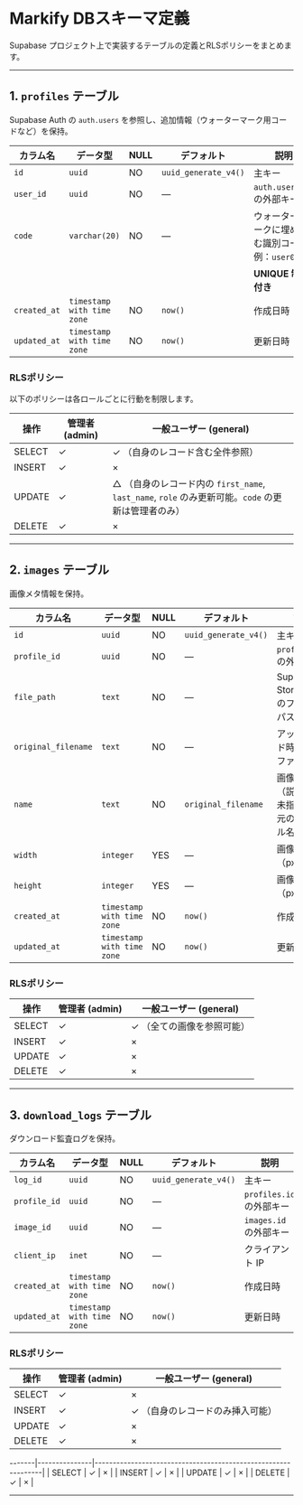 # Markify DBスキーマ定義
Supabase プロジェクト上で実装するテーブルの定義とRLSポリシーをまとめます。

---
## 1. `profiles` テーブル
Supabase Auth の `auth.users` を参照し、追加情報（ウォーターマーク用コードなど）を保持。

| カラム名     | データ型                         | NULL | デフォルト              | 説明                                                  |
|--------------|----------------------------------|------|-------------------------|-------------------------------------------------------|
| `id`         | `uuid`                           | NO   | `uuid_generate_v4()`    | 主キー                                                |
| `user_id`    | `uuid`                           | NO   | —                       | `auth.users.id` の外部キー                            |
| `code`       | `varchar(20)`                    | NO   | —                       | ウォーターマークに埋め込む識別コード例：`user001`     |
|              |                                  |      |                         | **UNIQUE 制約付き**                                     |
| `created_at` | `timestamp with time zone`       | NO   | `now()`                 | 作成日時                                              |
| `updated_at` | `timestamp with time zone`       | NO   | `now()`                 | 更新日時                                              | | `timestamp with time zone`       | NO   | `now()`                 | 更新日時                                              |

### RLSポリシー
以下のポリシーは各ロールごとに行動を制限します。

| 操作    | 管理者 (admin) | 一般ユーザー (general)                                            |
|-------|---------------|---------------------------------------------------------------|
| SELECT | ✓             | ✓ （自身のレコード含む全件参照）                                   |
| INSERT | ✓             | ×                                                             |
| UPDATE | ✓             | △ （自身のレコード内の `first_name`, `last_name`, `role` のみ更新可能。`code` の更新は管理者のみ） |                                 |
| DELETE | ✓             | ×                                                             |

---
## 2. `images` テーブル
画像メタ情報を保持。

| カラム名     | データ型                         | NULL | デフォルト              | 説明                                  |
|--------------|----------------------------------|------|-------------------------|---------------------------------------|
| `id`         | `uuid`                           | NO   | `uuid_generate_v4()`    | 主キー                                |
| `profile_id` | `uuid`                           | NO   | —                       | `profiles.id` の外部キー              |
| `file_path`  | `text`                           | NO   | —                       | Supabase Storage 上のファイルパス     |
| `original_filename` | `text`                    | NO   | —                       | アップロード時の元のファイル名        |
| `name`       | `text`                           | NO   | `original_filename`     | 画像の名前（説明文）。未指定時は元のファイル名が入る |
| `width`      | `integer`                        | YES  | —                       | 画像幅（px）                         |
| `height`     | `integer`                        | YES  | —                       | 画像高さ（px）                       |
| `created_at` | `timestamp with time zone`       | NO   | `now()`                 | 作成日時                              |
| `updated_at` | `timestamp with time zone`       | NO   | `now()`                 | 更新日時                              |

### RLSポリシー

| 操作    | 管理者 (admin) | 一般ユーザー (general)                                            |
|-------|---------------|---------------------------------------------------------------|
| SELECT | ✓             | ✓ （全ての画像を参照可能）                                      |
| INSERT | ✓             | ×                                                             |
| UPDATE | ✓             | ×                                                             |
| DELETE | ✓             | ×                                                             |

---
## 3. `download_logs` テーブル
ダウンロード監査ログを保持。

| カラム名     | データ型                         | NULL | デフォルト              | 説明                                  |
|--------------|----------------------------------|------|-------------------------|---------------------------------------|
| `log_id`     | `uuid`                           | NO   | `uuid_generate_v4()`    | 主キー                                |
| `profile_id` | `uuid`                           | NO   | —                       | `profiles.id` の外部キー              |
| `image_id`   | `uuid`                           | NO   | —                       | `images.id` の外部キー                |
| `client_ip`  | `inet`                           | NO   | —                       | クライアント IP                        |
| `created_at` | `timestamp with time zone`       | NO   | `now()`                 | 作成日時                              |
| `updated_at` | `timestamp with time zone`       | NO   | `now()`                 | 更新日時                              |

### RLSポリシー

| 操作    | 管理者 (admin) | 一般ユーザー (general)                                            |
|-------|---------------|---------------------------------------------------------------|
| SELECT | ✓             | ×                                                             |
| INSERT | ✓             | ✓ （自身のレコードのみ挿入可能）                               |
| UPDATE | ✓             | ×                                                             |
| DELETE | ✓             | ×                                                             |

-------|---------------|---------------------------------------------------------------|
| SELECT | ✓             | ×                                                             |
| INSERT | ✓             | ×                                                             |
| UPDATE | ✓             | ×                                                             |
| DELETE | ✓             | ×                                                             |

---


